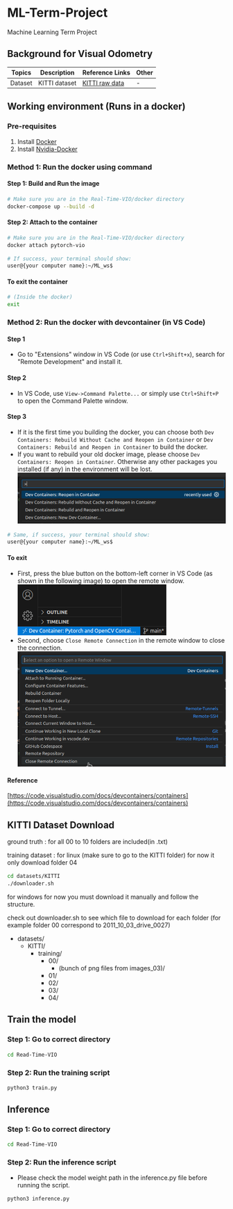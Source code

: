 # ML-Term-Project
Machine Learning Term Project

## Background for Visual Odometry

| Topics | Description | Reference Links | Other |
|--------------|-------------|--------------------------|-------|
| Dataset | KITTI dataset | [KITTI raw data](https://www.cvlibs.net/datasets/kitti/raw_data.php) | - |

## Working environment (Runs in a docker)

### Pre-requisites
1. Install [Docker](https://docs.docker.com/get-docker/)
2. Install [Nvidia-Docker](http://web.archive.org/web/20230627162323/https://docs.nvidia.com/datacenter/cloud-native/container-toolkit/latest/install-guide.html)

### Method 1: Run the docker using command
#### Step 1: Build and Run the image
```bash
# Make sure you are in the Real-Time-VIO/docker directory
docker-compose up --build -d 
```

#### Step 2: Attach to the container
```bash
# Make sure you are in the Real-Time-VIO/docker directory
docker attach pytorch-vio
```
```bash
# If success, your terminal should show:
user@{your computer name}:~/ML_ws$
```
#### To exit the container
```bash
# (Inside the docker)
exit
```

### Method 2: Run the docker with devcontainer (in VS Code)
#### Step 1
- Go to "Extensions" window in VS Code (or use `Ctrl+Shift+x`), search for "Remote Development" and install it.
#### Step 2
- In VS Code, use `View->Command Palette...` or simply use `Ctrl+Shift+P` to open the Command Palette window.
#### Step 3
- If it is the first time you building the docker, you can choose both `Dev Containers: Rebuild Without Cache and Reopen in Container` or `Dev Containers: Rebuild and Reopen in Container` to build the docker.
- If you want to rebuild your old docker image, please choose `Dev Containers: Reopen in Container`. Otherwise any other packages you installed (if any) in the environment will be lost.
![](images/command_palatte_for_instruction.png)
```bash
# Same, if success, your terminal should show:
user@{your computer name}:~/ML_ws$
```
#### To exit
- First, press the blue button on the bottom-left corner in VS Code (as shown in the following image) to open the remote window.\
![](images/remote_window_button.png)
- Second, choose `Close Remote Connection` in the remote window to close the connection.\
![](images/close_remote_connection.png)
#### Reference
[https://code.visualstudio.com/docs/devcontainers/containers](https://code.visualstudio.com/docs/devcontainers/containers)

## KITTI Dataset Download

ground truth : for all 00 to 10 folders are included(in .txt)

training dataset : for linux (make sure to go to the KITTI folder)
for now it only download folder 04
```bash 
cd datasets/KITTI
./downloader.sh
```

for windows for now you must download it manually and follow the structure.

check out downloader.sh to see which file to download for each folder (for example folder 00 correspond to 2011_10_03_drive_0027) 

- datasets/
  - KITTI/
    - training/
        - 00/
            - (bunch of png files from images_03)/
        - 01/
        - 02/
        - 03/
        - 04/

## Train the model

### Step 1: Go to correct directory
```bash
cd Read-Time-VIO
```

### Step 2: Run the training script
```bash
python3 train.py
```

## Inference

### Step 1: Go to correct directory
```bash
cd Read-Time-VIO
```

### Step 2: Run the inference script

- Please check the model weight path in the inference.py file before running the script.

```bash
python3 inference.py
```

